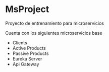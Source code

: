 # MsProject
Proyecto de entrenamiento para microservicios

Cuenta con los siguientes microservicios base
- Clients
- Active Products
- Passive Products
- Eureka Server
- Api Gateway
